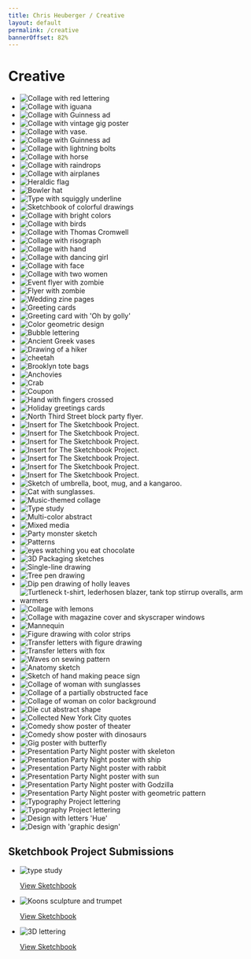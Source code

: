 ```yaml
---
title: Chris Heuberger / Creative
layout: default
permalink: /creative
bannerOffset: 82%
---
```


<div class="main-content">

  <h1 class="page-title">Creative</h1>

  <section class="list-wrapper">
    <ul class="list-mc extra-gap no-bg">
      <li class="list-mc__item">
        <img class="list-mc__img list-mc__img-full-border" src="assets/img/creative/collage-1.jpg" alt="Collage with red lettering" loading="lazy">
      </li>
      <li class="list-mc__item">
        <img class="list-mc__img" src="assets/img/creative/collage-4.jpg" alt="Collage with iguana" loading="lazy">
      </li>
      <li class="list-mc__item">
        <img class="list-mc__img" src="assets/img/creative/collage-5.jpg" alt="Collage with Guinness ad" loading="lazy">
      </li>
      <li class="list-mc__item">
        <img class="list-mc__img" src="assets/img/creative/collage-6.jpg" alt="Collage with vintage gig poster" loading="lazy">
      </li>
      <li class="list-mc__item">
        <img class="list-mc__img" src="assets/img/creative/collage-7.jpg" alt="Collage with vase." loading="lazy">
      </li>
      <li class="list-mc__item">
        <img class="list-mc__img list-mc__img-full-border" src="assets/img/creative/collage-9.jpg" alt="Collage with Guinness ad" loading="lazy">
      </li>
      <li class="list-mc__item">
        <img class="list-mc__img list-mc__img-full-border" src="assets/img/creative/collage-10.jpg" alt="Collage with lightning bolts" loading="lazy">
      </li>
      <li class="list-mc__item">
        <img class="list-mc__img" src="assets/img/creative/collage-11.jpg" alt="Collage with horse" loading="lazy">
      </li>
      <li class="list-mc__item">
        <img class="list-mc__img" src="assets/img/creative/collage-12.jpg" alt="Collage with raindrops" loading="lazy">
      </li>
      <li class="list-mc__item">
        <img class="list-mc__img" src="assets/img/creative/collage-13.jpg" alt="Collage with airplanes" loading="lazy">
      </li>
      <li class="list-mc__item">
        <img class="list-mc__img list-mc__img-full-border" src="assets/img/creative/bushwick-brewing-tour-brewers-row.jpg" alt="Heraldic flag" loading="lazy">
      </li>
      <li class="list-mc__item">
        <img class="list-mc__img" src="assets/img/creative/bushwick-brewing-tour-hat.jpg" alt="Bowler hat" loading="lazy">
      </li>
      <li class="list-mc__item">
        <img class="list-mc__img list-mc__img-full-border" src="assets/img/creative/bushwick-brewing-tour-url.jpg" alt="Type with squiggly underline" loading="lazy">
      </li>
      <li class="list-mc__item">
        <img class="list-mc__img" src="assets/img/creative/bonde-sketches.gif" alt="Sketchbook of colorful drawings" loading="lazy">
      </li>
      <li class="list-mc__item">
        <img class="list-mc__img" src="assets/img/creative/collage-brunch-1.jpg" alt="Collage with bright colors" loading="lazy">
      </li>
      <li class="list-mc__item">
        <img class="list-mc__img" src="assets/img/creative/collage-brunch-2.jpg" alt="Collage with birds" loading="lazy">
      </li>
      <li class="list-mc__item">
        <img class="list-mc__img" src="assets/img/creative/collage-brunch-3.jpg" alt="Collage with Thomas Cromwell" loading="lazy">
      </li>
      <li class="list-mc__item">
        <img class="list-mc__img" src="assets/img/creative/collage-brunch-4.jpg" alt="Collage with risograph" loading="lazy">
      </li>
      <li class="list-mc__item">
        <img class="list-mc__img" src="assets/img/creative/collage-brunch-9.jpg" alt="Collage with hand" loading="lazy">
      </li>
      <li class="list-mc__item">
        <img class="list-mc__img" src="assets/img/creative/collage-dancing-girl.jpg" alt="Collage with dancing girl" loading="lazy">
      </li><li class="list-mc__item">
        <img class="list-mc__img" src="assets/img/creative/collage-face.jpg" alt="Collage with face" loading="lazy">
      </li><li class="list-mc__item">
        <img class="list-mc__img" src="assets/img/creative/collage-two-women.jpg" alt="Collage with two women" loading="lazy">
      </li>
      <li class="list-mc__item">
        <img class="list-mc__img" src="assets/img/creative/mayday-halloween-2018-save-date-v2.gif" alt="Event flyer with zombie" loading="lazy">
      </li>
      <li class="list-mc__item">
        <img class="list-mc__img" src="assets/img/creative/mayday-halloween-2018-simplified-square-v2a.png" alt="Flyer with zombie" loading="lazy">
      </li>
      <li class="list-mc__item">
        <img class="list-mc__img" src="assets/img/creative/IMG_3422.jpg" alt="Wedding zine pages" loading="lazy">
      </li>
      <li class="list-mc__item">
        <img class="list-mc__img" src="assets/img/creative/combo-cards.jpg" alt="Greeting cards" loading="lazy">
      </li>
      <li class="list-mc__item">
        <img class="list-mc__img list-mc__img-full-border" src="assets/img/creative/oh-by-golly.jpg" alt="Greeting card with 'Oh by golly'" loading="lazy">
      </li>
      <li class="list-mc__item">
        <img class="list-mc__img list-mc__img-full-border" src="assets/img/creative/color-geometric-design.jpg" alt="Color geometric design" loading="lazy">
      </li>
      <li class="list-mc__item">
        <img class="list-mc__img list-mc__img-full-border" src="assets/img/creative/bubble-lettering.jpg" alt="Bubble lettering" loading="lazy">
      </li>
      <li class="list-mc__item">
        <img class="list-mc__img list-mc__img-full-border" src="assets/img/creative/vases.jpeg" alt="Ancient Greek vases" loading="lazy">
      </li>
      <li class="list-mc__item">
        <img class="list-mc__img list-mc__img-full-border" src="assets/img/creative/hiker.jpeg" alt="Drawing of a hiker" loading="lazy">
      </li>
      <li class="list-mc__item">
        <img class="list-mc__img list-mc__img-full-border" src="assets/img/creative/cheetah.jpeg" alt="cheetah" loading="lazy">
      </li>
      <li class="list-mc__item">
        <img class="list-mc__img list-mc__img-full-border" src="assets/img/creative/tote-bags-of-brooklyn.jpg" alt="Brooklyn tote bags" loading="lazy">
      </li>
      <li class="list-mc__item">
        <img class="list-mc__img" src="assets/img/creative/color-outline-illustrations-02.png" alt="Anchovies" loading="lazy">
      </li>
      <li class="list-mc__item">
        <img class="list-mc__img" src="assets/img/creative/color-outline-illustrations-04.png" alt="Crab" loading="lazy">
      </li>
      <li class="list-mc__item">
        <img class="list-mc__img list-mc__img-full-border" src="assets/img/creative/color-outline-illustrations-08.png" alt="Coupon" loading="lazy">
      </li>
      <li class="list-mc__item">
        <img class="list-mc__img list-mc__img-full-border" src="assets/img/creative/color-outline-illustrations-12.png" alt="Hand with fingers crossed" loading="lazy">
      </li>
      <li class="list-mc__item">
        <img class="list-mc__img" src="assets/img/creative/holiday-cards.gif" alt="Holiday greetings cards" loading="lazy">
      </li>
      <li class="list-mc__item">
        <img class="list-mc__img list-mc__img-full-border" src="assets/img/creative/blockpartyflyer.jpg" alt="North Third Street block party flyer." loading="lazy">
      </li>
      <li class="list-mc__item">
        <img class="list-mc__img list-mc__img-full-border" src="assets/img/creative/doodle016.jpg" alt="Insert for The Sketchbook Project." loading="lazy">
      </li>
      <li class="list-mc__item">
        <img class="list-mc__img list-mc__img-full-border" src="assets/img/creative/doodle018.jpg" alt="Insert for The Sketchbook Project." loading="lazy">
      </li>
      <li class="list-mc__item">
        <img class="list-mc__img list-mc__img-full-border" src="assets/img/creative/doodle020.jpg" alt="Insert for The Sketchbook Project." loading="lazy">
      </li>
      <li class="list-mc__item">
        <img class="list-mc__img list-mc__img-full-border" src="assets/img/creative/doodle025.jpg" alt="Insert for The Sketchbook Project." loading="lazy">
      </li>
      <li class="list-mc__item">
        <img class="list-mc__img list-mc__img-full-border" src="assets/img/creative/doodle032.jpg" alt="Insert for The Sketchbook Project." loading="lazy">
      </li>
      <li class="list-mc__item">
        <img class="list-mc__img list-mc__img-full-border" src="assets/img/creative/doodle034.jpg" alt="Insert for The Sketchbook Project." loading="lazy">
      </li>
      <li class="list-mc__item">
        <img class="list-mc__img list-mc__img-full-border" src="assets/img/creative/doodle036.jpg" alt="Insert for The Sketchbook Project." loading="lazy">
      </li>
      <li class="list-mc__item">
        <img class="list-mc__img list-mc__img-full-border" src="assets/img/creative/img_7152.jpg" alt="Sketch of umbrella, boot, mug, and a kangaroo." loading="lazy">
      </li>
      <li class="list-mc__item">
        <img class="list-mc__img list-mc__img-full-border" src="assets/img/creative/img_7176.jpg" alt="Cat with sunglasses." loading="lazy">
      </li>
      <li class="list-mc__item">
        <img class="list-mc__img" src="assets/img/creative/img_7165.jpg" alt="Music-themed collage" loading="lazy">
      </li>
      <li class="list-mc__item">
        <img class="list-mc__img" src="assets/img/creative/img_7168.jpg" alt="Type study" loading="lazy">
      </li>
      <li class="list-mc__item">
        <img class="list-mc__img" src="assets/img/creative/img_7171.jpg" alt="Multi-color abstract" loading="lazy">
      </li>
      <li class="list-mc__item">
        <img class="list-mc__img" src="assets/img/creative/img_7178.jpg" alt="Mixed media" loading="lazy">
      </li>
      <li class="list-mc__item">
        <img class="list-mc__img list-mc__img-full-border" src="assets/img/creative/img_7194.jpg" alt="Party monster sketch" loading="lazy">
      </li>
      <li class="list-mc__item">
        <img class="list-mc__img list-mc__img-full-border" src="assets/img/creative/img_7202.jpg" alt="Patterns" loading="lazy">
      </li>
      <li class="list-mc__item">
        <img class="list-mc__img list-mc__img-full-border" src="assets/img/creative/img_7203.jpg" alt="eyes watching you eat chocolate" loading="lazy">
      </li>
      <li class="list-mc__item">
        <img class="list-mc__img list-mc__img-full-border" src="assets/img/creative/img_7214.jpg" alt="3D Packaging sketches" loading="lazy">
      </li>
      <li class="list-mc__item">
        <img class="list-mc__img" src="assets/img/creative/img_7235.jpg" alt="Single-line drawing" loading="lazy">
      </li>
      <li class="list-mc__item">
        <img class="list-mc__img list-mc__img-full-border" src="assets/img/creative/img007.jpg" alt="Tree pen drawing" loading="lazy">
      </li>
      <li class="list-mc__item">
        <img class="list-mc__img" src="assets/img/creative/img_7220.jpg" alt="Dip pen drawing of holly leaves" loading="lazy">
      </li>
      <li class="list-mc__item">
        <img class="list-mc__img list-mc__img-full-border" src="assets/img/creative/terrible-clothing.jpg" alt=" Turtleneck t-shirt, lederhosen blazer, tank top stirrup overalls, arm warmers" loading="lazy">
      </li>
      <li class="list-mc__item">
        <img class="list-mc__img" src="assets/img/creative/img_7204.jpg" alt="Collage with lemons" loading="lazy">
      </li>
      <li class="list-mc__item">
        <img class="list-mc__img" src="assets/img/creative/img_7225.jpg" alt="Collage with magazine cover and skyscraper windows" loading="lazy">
      </li>
      <li class="list-mc__item">
        <img class="list-mc__img" src="assets/img/creative/img_7224.jpg" alt="Mannequin" loading="lazy">
      </li>
      <li class="list-mc__item">
        <img class="list-mc__img" src="assets/img/creative/img_7221.jpg" alt="Figure drawing with color strips" loading="lazy">
      </li>
      <li class="list-mc__item">
        <img class="list-mc__img" src="assets/img/creative/img_7227.jpg" alt="Transfer letters with figure drawing" loading="lazy">
      </li>
      <li class="list-mc__item">
        <img class="list-mc__img list-mc__img-full-border" src="assets/img/creative/img_7193.jpg" alt="Transfer letters with fox" loading="lazy">
      </li>
      <li class="list-mc__item">
        <img class="list-mc__img list-mc__img-full-border" src="assets/img/creative/img_7180.jpg" alt=" Waves on sewing pattern" loading="lazy">
      </li>
      <li class="list-mc__item">
        <img class="list-mc__img" src="assets/img/creative/img_7228.jpg" alt="Anatomy sketch" loading="lazy">
      </li>
      <li class="list-mc__item">
        <img class="list-mc__img" src="assets/img/creative/img_7234.jpg" alt="Sketch of hand making peace sign" loading="lazy">
      </li>
      <li class="list-mc__item">
        <img class="list-mc__img list-mc__img-full-border" src="assets/img/creative/img_7187.jpg" alt="Collage of woman with sunglasses" loading="lazy">
      </li>
      <li class="list-mc__item">
        <img class="list-mc__img" src="assets/img/creative/img_7236.jpg" alt="Collage of a partially obstructed face" loading="lazy">
      </li>
      <li class="list-mc__item">
        <img class="list-mc__img" src="assets/img/creative/img_7242.jpg" alt="Collage of woman on color background" loading="lazy">
      </li>
      <li class="list-mc__item">
        <img class="list-mc__img list-mc__img-full-border" src="assets/img/creative/img_7249.jpg" alt="Die cut abstract shape" loading="lazy">
      </li>
      <li class="list-mc__item">
        <img class="list-mc__img list-mc__img-full-border" src="assets/img/creative/nyfile.jpg" alt="Collected New York City quotes" loading="lazy">
      </li>
      <li class="list-mc__item">
        <img class="list-mc__img" src="assets/img/creative/lp-flyer2.jpg" alt="Comedy show poster of theater" loading="lazy">
      </li>
      <li class="list-mc__item">
        <img class="list-mc__img list-mc__img-full-border" src="assets/img/creative/lp-flyer4.jpg" alt="Comedy show poster with dinosaurs" loading="lazy">
      </li>
      <li class="list-mc__item">
        <img class="list-mc__img list-mc__img-full-border" src="assets/img/creative/poster-we-are-best.jpg" alt="Gig poster with butterfly" loading="lazy">
      </li>
      <li class="list-mc__item">
        <img class="list-mc__img list-mc__img-full-border" src="assets/img/creative/ppn-poster.jpg" alt="Presentation Party Night poster with skeleton" loading="lazy">
      </li>
      <li class="list-mc__item">
        <img class="list-mc__img" src="assets/img/creative/ppn1.jpg" alt="Presentation Party Night poster with ship" loading="lazy">
      </li>
      <li class="list-mc__item">
        <img class="list-mc__img" src="assets/img/creative/ppn2.jpg" alt="Presentation Party Night poster with rabbit" loading="lazy">
      </li>
      <li class="list-mc__item">
        <img class="list-mc__img" src="assets/img/creative/ppn3.jpg" alt="Presentation Party Night poster with sun" loading="lazy">
      </li>
      <li class="list-mc__item">
        <img class="list-mc__img list-mc__img-full-border" src="assets/img/creative/ppn4.jpg" alt="Presentation Party Night poster with Godzilla" loading="lazy">
      </li>
      <li class="list-mc__item">
        <img class="list-mc__img" src="assets/img/creative/ppn5.jpg" alt="Presentation Party Night poster with geometric pattern" loading="lazy">
      </li>
      <li class="list-mc__item">
        <img class="list-mc__img" src="assets/img/creative/type-project1.jpg" alt="Typography Project lettering" loading="lazy">
      </li>
      <li class="list-mc__item">
        <img class="list-mc__img" src="assets/img/creative/type-project2.jpg" alt="Typography Project lettering" loading="lazy">
      </li>
      <li class="list-mc__item">
        <img class="list-mc__img list-mc__img-full-border" src="assets/img/creative/insert-sample1.jpg" alt="Design with letters 'Hue'" loading="lazy">
      </li>
      <li class="list-mc__item">
        <img class="list-mc__img list-mc__img-full-border" src="assets/img/creative/insert-sample2.jpg" alt="Design with 'graphic design'" loading="lazy">
      </li>
    </ul>
  </section>

  <h2 class="section-title sketchbook-title">Sketchbook Project Submissions</h2>

  <section class="list-wrapper">
    <ul class="list-mc">
      <li class="list-mc__item">
        <img class="list-mc__img" src="assets/img/creative/sbp-1.png" alt="type study" loading="lazy">
        <div class="list-mc__text">
          <p class="list-mc__resources"><a class="btn" href="https://www.sketchbookproject.com/library/15336" target="_blank" rel="noopener">View Sketchbook</a></p>
        </div>
      </li>
      <li class="list-mc__item">
        <img class="list-mc__img" src="assets/img/creative/sbp-2.png" alt="Koons sculpture and trumpet" loading="lazy">
        <div class="list-mc__text">
          <p class="list-mc__resources"><a class="btn" href="https://www.sketchbookproject.com/library/15290" target="_blank" rel="noopener">View Sketchbook</a></p>
        </div>
      </li>
      <li class="list-mc__item">
        <img class="list-mc__img" src="assets/img/creative/sbp-3.png" alt="3D lettering" loading="lazy">
        <div class="list-mc__text">
          <p class="list-mc__resources"><a class="btn" href="https://www.sketchbookproject.com/library/15335" target="_blank" rel="noopener">View Sketchbook</a></p>
        </div>
      </li>
    </ul>
  </section>

</div>
